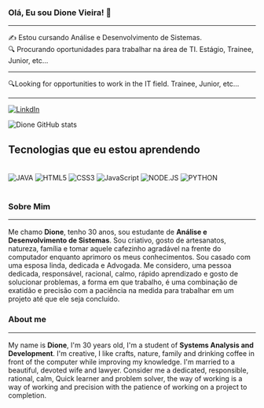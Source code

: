 ### Olá, Eu sou **Dione Vieira**! 🤙
<hr>
✍️ Estou cursando Análise e Desenvolvimento de Sistemas.<br/>
🔍 Procurando oportunidades para trabalhar na área de TI. Estágio, Trainee, Junior, etc...<hr>
🔍Looking for opportunities to work in the IT field. Trainee, Junior, etc...<hr>

[![LinkdIn](https://img.shields.io/badge/LinkedIn-0077B5?style=for-the-badge&logo=linkedin&logoColor=white)](https://www.linkedin.com/in/dione-willian-vieira-71284b235/)

![Dione GitHub stats](https://github-readme-stats.vercel.app/api?username=DioneVieira&show_icons=true&theme=tokyonight)

## Tecnologias que eu estou aprendendo

<div style="display: inline_block"><br/>
    <img align="center" alt="JAVA" src="https://img.shields.io/badge/Java-ED8B00?style=for-the-badge&logo=java&logoColor=white" />
    <img align="center" alt="HTML5" src="https://img.shields.io/badge/HTML-239120?style=for-the-badge&logo=html5&logoColor=white" />
    <img align="center" alt="CSS3" src="https://img.shields.io/badge/CSS3-1572B6?style=for-the-badge&logo=css3&logoColor=white" />
    <img align="center" alt="JavaScript" src="https://img.shields.io/badge/JavaScript-F7DF1E?style=for-the-badge&logo=javascript&logoColor=black" />
    <img align="center" alt="NODE.JS" src="https://img.shields.io/badge/Node.js-43853D?style=for-the-badge&logo=node.js&logoColor=white" />
    <img align="center" alt="PYTHON" src="https://img.shields.io/badge/Python-14354C?style=for-the-badge&logo=python&logoColor=white" />
</div><br/>

### Sobre Mim<hr>
Me chamo **Dione**, tenho 30 anos, sou estudante de **Análise e Desenvolvimento de Sistemas**.
Sou criativo, gosto de artesanatos, natureza, família e tomar aquele cafezinho agradável na frente do computador enquanto aprimoro os meus conhecimentos.
Sou casado com uma esposa linda, dedicada e Advogada. Me considero, uma pessoa dedicada, responsável, racional, calmo, 
rápido aprendizado e gosto de solucionar problemas, a forma em que trabalho, é uma combinação de exatidão e precisão com a paciência na medida para trabalhar em um 
projeto até que ele seja concluído.

### About me<hr>
My name is **Dione**, I'm 30 years old, I'm a student of **Systems Analysis and Development**.
I'm creative, I like crafts, nature, family and drinking coffee in front of the computer while improving my knowledge.
I'm married to a beautiful, devoted wife and lawyer.
Consider me a dedicated, responsible, rational, calm,
Quick learner and problem solver, the way of working is a way of working and precision with the patience of working on a
project to completion.
